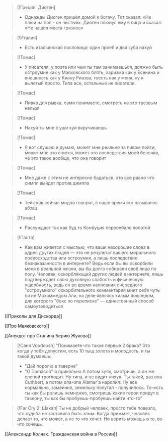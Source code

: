 
> [!Греция: Диоген]
> - Однажды Диоген пришёл домой к богачу. Тот сказал: «Не плюй на пол - он чистый». Диоген плюнул ему в лицо и сказал: «Не нашёл места грязнее»

> [!Италия]
> - Есть итальянская пословица: один проеб и два зуба нахуй

> [!Томас]
> - У писателя, у поэта или чем ты там занимаешься, должно быть остроумие как у Маяковского блять, харизма как у Есенина и внешность как у Киану Риазва, тоесть как у меня, ну я вылетый просто. Типа все, остальные не писатели.

> [!Томас]
> - Пивка для рывка, сами понимаете, смотреть на это трезвым нельзя

> [!Томас]
> - Нахуй ты мне в уши хуй вкручиваешь

> [!Томас]
> - Я вот слушаю и думаю, может мне реально за пивом пойти, может мне это снится, может это последствия моей белочки, чё это такое вообще, что она говорит

> [!Томас]
> - Мне даже с этим не интересно бадаться, это все равно что симпл выйдет против димпла

> [!Томас]
> - Тейк как сейчас модно говорят, в наше время это называлос абзац

> [!Томас]
> - Рассуждает так как буд то Конфуция перееебало лопатой

> [!Паста]
> - Как вам живется с мыслью, что ваши нехорошие слова в адрес других людей — это не результат вашего морального превосходства или остроумия, а лишь последствие безнаказанности в интернете? Ведь если бы вы оскорбили меня в реальной жизни, вы бы долго собирали своё лицо по полу. Человек, оскорбляющий других людей в интернете, лишь подтверждает свою духовную слабость и физическую ущербность, ведь он во время написания очередного "остроумного" оскорбительного комментария мнит себя чуть ли не Мохаммедом Али, на деле являясь хилым лошпедом, для которого "бокс по переписке" — единственный способ самоутвердиться

[[Приколы для Дискорда]]

[[Про Маяковского]]

[[Анекдот про Сталина Берию Жукова]]

> [!Саня Voodoosh]
> "Понимаете что такое первые 2 брака? Это когда у тебя допустим, есть 10 тыщ золота и молодость, и ты такой думаешь:
> - "Дай поролю в таверне"
> - "О Damacon" о прикольно
> А потом хуяк, смотришь, а он же слепой троглодит. Ну типа, и не видит нихуя. Ты такой, раз опа Cuthbert, а потом опа-опа Alamar'а наролил:
> Ну все нормально, замейнил, земельку полутал - получилось.
> То-есть ты как бы ролишь немножко, смотришь какие герои придут в таверну, ты как бы пробуешь-пробуешь найти что-то"

> [!Far Cry 2: Шакал]
> Ты не добрый человек, просто тебе повезло, что судьба не заставила быть злым. Когда прижмет, человек делает то, что может, а не то что хочет. Но верить можешь в то, во что хочешь.

[[Александр Колчак. Гражданская война в России]]

